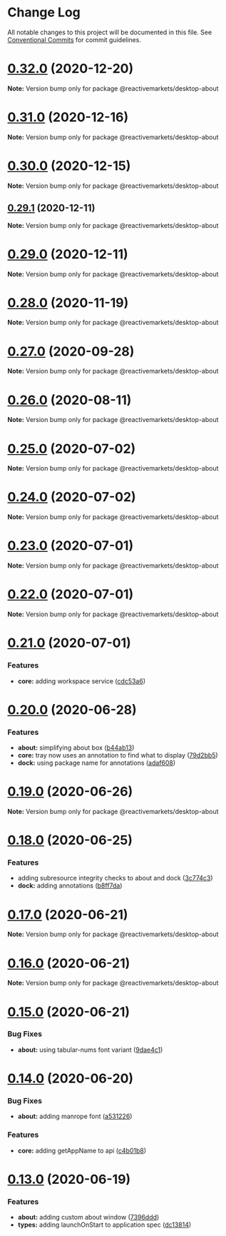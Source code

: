 # Change Log

All notable changes to this project will be documented in this file.
See [Conventional Commits](https://conventionalcommits.org) for commit guidelines.

# [0.32.0](https://github.com/reactivemarkets/desktop/compare/v0.31.0...v0.32.0) (2020-12-20)

**Note:** Version bump only for package @reactivemarkets/desktop-about





# [0.31.0](https://github.com/reactivemarkets/desktop/compare/v0.30.0...v0.31.0) (2020-12-16)

**Note:** Version bump only for package @reactivemarkets/desktop-about





# [0.30.0](https://github.com/reactivemarkets/desktop/compare/v0.29.1...v0.30.0) (2020-12-15)

**Note:** Version bump only for package @reactivemarkets/desktop-about





## [0.29.1](https://github.com/reactivemarkets/desktop/compare/v0.29.0...v0.29.1) (2020-12-11)

**Note:** Version bump only for package @reactivemarkets/desktop-about





# [0.29.0](https://github.com/reactivemarkets/desktop/compare/v0.28.0...v0.29.0) (2020-12-11)

**Note:** Version bump only for package @reactivemarkets/desktop-about





# [0.28.0](https://github.com/reactivemarkets/desktop/compare/v0.27.0...v0.28.0) (2020-11-19)

**Note:** Version bump only for package @reactivemarkets/desktop-about





# [0.27.0](https://github.com/reactivemarkets/desktop/compare/v0.26.0...v0.27.0) (2020-09-28)

**Note:** Version bump only for package @reactivemarkets/desktop-about





# [0.26.0](https://github.com/reactivemarkets/desktop/compare/v0.25.0...v0.26.0) (2020-08-11)

**Note:** Version bump only for package @reactivemarkets/desktop-about





# [0.25.0](https://github.com/reactivemarkets/desktop/compare/v0.24.0...v0.25.0) (2020-07-02)

**Note:** Version bump only for package @reactivemarkets/desktop-about





# [0.24.0](https://github.com/reactivemarkets/desktop/compare/v0.23.2...v0.24.0) (2020-07-02)

**Note:** Version bump only for package @reactivemarkets/desktop-about





# [0.23.0](https://github.com/reactivemarkets/desktop/compare/v0.22.0...v0.23.0) (2020-07-01)

**Note:** Version bump only for package @reactivemarkets/desktop-about





# [0.22.0](https://github.com/reactivemarkets/desktop/compare/v0.21.0...v0.22.0) (2020-07-01)

**Note:** Version bump only for package @reactivemarkets/desktop-about





# [0.21.0](https://github.com/reactivemarkets/desktop/compare/v0.20.0...v0.21.0) (2020-07-01)


### Features

* **core:** adding workspace service ([cdc53a6](https://github.com/reactivemarkets/desktop/commit/cdc53a66d70a990102905e383051dc4dc37e4f58))





# [0.20.0](https://github.com/reactivemarkets/desktop/compare/v0.19.0...v0.20.0) (2020-06-28)


### Features

* **about:** simplifying about box ([b44ab13](https://github.com/reactivemarkets/desktop/commit/b44ab131bbe0f1fa6f1d4bc7de1f26d65f21d510))
* **core:** tray now uses an annotation to find what to display ([79d2bb5](https://github.com/reactivemarkets/desktop/commit/79d2bb5abbf969cecdcc70b2742508320b50d22e))
* **dock:** using package name for annotations ([adaf608](https://github.com/reactivemarkets/desktop/commit/adaf608cab78315f07ed4be85cb2842df32e0539))





# [0.19.0](https://github.com/reactivemarkets/desktop/compare/v0.18.0...v0.19.0) (2020-06-26)

**Note:** Version bump only for package @reactivemarkets/desktop-about





# [0.18.0](https://github.com/reactivemarkets/desktop/compare/v0.17.0...v0.18.0) (2020-06-25)


### Features

* adding subresource integrity checks to about and dock ([3c774c3](https://github.com/reactivemarkets/desktop/commit/3c774c3da56ece4bb9f4174da05f9a2137ae9a97))
* **dock:** adding annotations ([b8ff7da](https://github.com/reactivemarkets/desktop/commit/b8ff7da202f6d5010eb83ac18361a4e1177cb26d))





# [0.17.0](https://github.com/reactivemarkets/desktop/compare/v0.16.0...v0.17.0) (2020-06-21)

**Note:** Version bump only for package @reactivemarkets/desktop-about





# [0.16.0](https://github.com/reactivemarkets/desktop/compare/v0.15.0...v0.16.0) (2020-06-21)

**Note:** Version bump only for package @reactivemarkets/desktop-about





# [0.15.0](https://github.com/reactivemarkets/desktop/compare/v0.14.0...v0.15.0) (2020-06-21)


### Bug Fixes

* **about:** using tabular-nums font variant ([9dae4c1](https://github.com/reactivemarkets/desktop/commit/9dae4c15e2dc57660e83468780ecde68b4dcebaf))





# [0.14.0](https://github.com/reactivemarkets/desktop/compare/v0.13.0...v0.14.0) (2020-06-20)


### Bug Fixes

* **about:** adding manrope font ([a531226](https://github.com/reactivemarkets/desktop/commit/a53122689369447a1d75ca30d8b1387a5d591b2c))


### Features

* **core:** adding getAppName to api ([c4b01b8](https://github.com/reactivemarkets/desktop/commit/c4b01b8f7df0edd7d6a86dea7630068ae57fde32))





# [0.13.0](https://github.com/reactivemarkets/desktop/compare/v0.12.0...v0.13.0) (2020-06-19)


### Features

* **about:** adding custom about window ([7396ddd](https://github.com/reactivemarkets/desktop/commit/7396ddd4b047c035d4f3c0d1a974bcde619f39c0))
* **types:** adding launchOnStart to application spec ([dc13814](https://github.com/reactivemarkets/desktop/commit/dc138141e367aec19b9b2176dc8c70e8a04cea0a))
